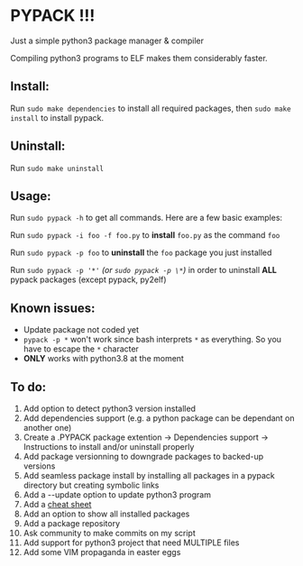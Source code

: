 # PYPACK !!!
Just a simple python3 package manager & compiler

Compiling python3 programs to ELF makes them considerably faster.

Install:
--------
Run `sudo make dependencies` to install all required packages, then `sudo make install` to install pypack.

Uninstall:
---------
Run `sudo make uninstall`

Usage:
------
Run `sudo pypack -h` to get all commands. Here are a few basic examples:

Run `sudo pypack -i foo -f foo.py` to **install** `foo.py` as the command `foo`

Run `sudo pypack -p foo` to **uninstall** the `foo` package you just installed

Run `sudo pypack -p '*'` *(or `sudo pypack -p \*`)* in order to uninstall **ALL** pypack packages (except pypack, py2elf)

Known issues:
------------
- Update package not coded yet
- `pypack -p *` won't work since bash interprets `*` as everything. So you have to escape the `*` character
- **ONLY** works with python3.8 at the moment

To do:
------
1. Add option to detect python3 version installed
2. Add dependencies support (e.g. a python package can be dependant on another one)
3. Create a .PYPACK package extention
    -> Dependencies support
    -> Instructions to install and/or uninstall properly
5. Add package versionning to downgrade packages to backed-up versions
6. Add seamless package install by installing all packages in a pypack directory but creating symbolic links
7. Add a --update option to update python3 program
8. Add a [cheat sheet](cheat_sheet.md)
9. Add an option to show all installed packages
10. Add a package repository
11. Ask community to make commits on my script
12. Add support for python3 project that need MULTIPLE files
13. Add some VIM propaganda in easter eggs





